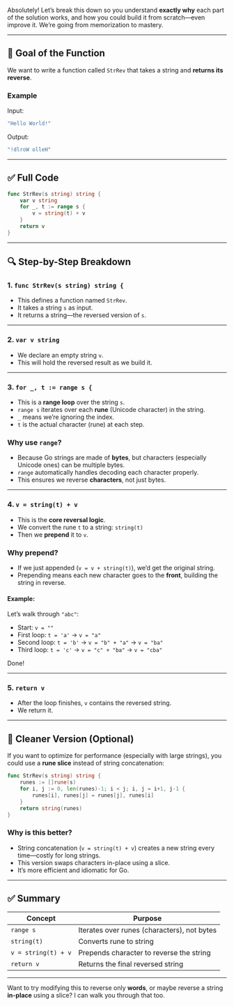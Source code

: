 Absolutely! Let’s break this down so you understand **exactly why** each part of the solution works, and how you could build it from scratch—even improve it. We’re going from memorization to mastery.

---

## 🧠 Goal of the Function

We want to write a function called `StrRev` that takes a string and **returns its reverse**.

### Example

Input:
```go
"Hello World!"
```

Output:
```go
"!dlroW olleH"
```

---

## ✅ Full Code

```go
func StrRev(s string) string {
	var v string
	for _, t := range s {
		v = string(t) + v
	}
	return v
}
```

---

## 🔍 Step-by-Step Breakdown

### 1. `func StrRev(s string) string {`

- This defines a function named `StrRev`.
- It takes a string `s` as input.
- It returns a string—the reversed version of `s`.

---

### 2. `var v string`

- We declare an empty string `v`.
- This will hold the reversed result as we build it.

---

### 3. `for _, t := range s {`

- This is a **range loop** over the string `s`.
- `range s` iterates over each **rune** (Unicode character) in the string.
- `_` means we’re ignoring the index.
- `t` is the actual character (rune) at each step.

### Why use `range`?

- Because Go strings are made of **bytes**, but characters (especially Unicode ones) can be multiple bytes.
- `range` automatically handles decoding each character properly.
- This ensures we reverse **characters**, not just bytes.

---

### 4. `v = string(t) + v`

- This is the **core reversal logic**.
- We convert the rune `t` to a string: `string(t)`
- Then we **prepend** it to `v`.

### Why prepend?

- If we just appended (`v = v + string(t)`), we’d get the original string.
- Prepending means each new character goes to the **front**, building the string in reverse.

#### Example:
Let’s walk through `"abc"`:

- Start: `v = ""`
- First loop: `t = 'a'` → `v = "a"`
- Second loop: `t = 'b'` → `v = "b" + "a"` → `v = "ba"`
- Third loop: `t = 'c'` → `v = "c" + "ba"` → `v = "cba"`

Done!

---

### 5. `return v`

- After the loop finishes, `v` contains the reversed string.
- We return it.

---

## 🧼 Cleaner Version (Optional)

If you want to optimize for performance (especially with large strings), you could use a **rune slice** instead of string concatenation:

```go
func StrRev(s string) string {
	runes := []rune(s)
	for i, j := 0, len(runes)-1; i < j; i, j = i+1, j-1 {
		runes[i], runes[j] = runes[j], runes[i]
	}
	return string(runes)
}
```

### Why is this better?

- String concatenation (`v = string(t) + v`) creates a new string every time—costly for long strings.
- This version swaps characters in-place using a slice.
- It’s more efficient and idiomatic for Go.

---

## ✅ Summary

| Concept | Purpose |
|--------|---------|
| `range s` | Iterates over runes (characters), not bytes |
| `string(t)` | Converts rune to string |
| `v = string(t) + v` | Prepends character to reverse the string |
| `return v` | Returns the final reversed string |

---

Want to try modifying this to reverse only **words**, or maybe reverse a string **in-place** using a slice? I can walk you through that too.
